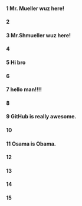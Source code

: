 #### 1 Mr. Mueller wuz here!
#### 2
#### 3 Mr.Shmueller wuz here!
#### 4
#### 5 Hi bro
#### 6
#### 7 hello man!!!!
#### 8
#### 9 GitHub is really awesome.
#### 10
#### 11 Osama is Obama.
#### 12
#### 13
#### 14
#### 15